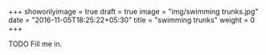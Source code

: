 +++
showonlyimage = true
draft = true
image = "img/swimming trunks.jpg"
date = "2016-11-05T18:25:22+05:30"
title = "swimming trunks"
weight = 0
+++

TODO Fill me in.

